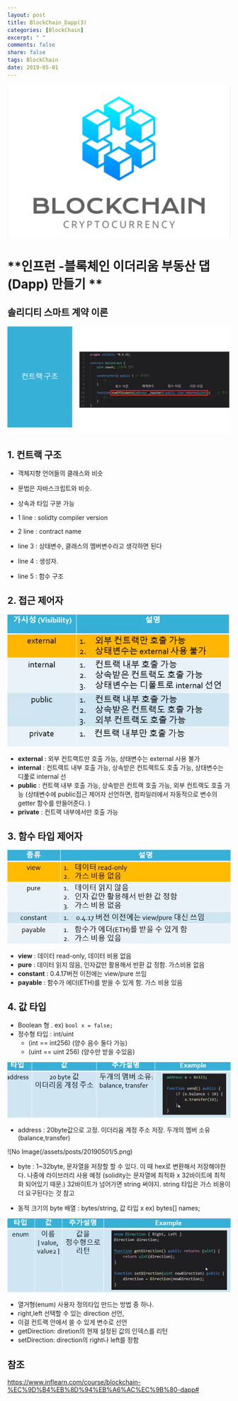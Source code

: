 ```yaml
---
layout: post
title: BlockChain_Dapp(3)
categories: [BlockChain]
excerpt: " "
comments: false
share: false
tags: BlockChain
date: 2019-05-01
---
```


![No Image](/assets/logo/BlockChain.png)

# **인프런 -블록체인 이더리움 부동산 댑(Dapp) 만들기 **

## 솔리디티 스마트 계약 이론
![No Image](/assets/posts/20190501/1.png)

## 1. 컨트랙 구조
- 객체지향 언어들의 클래스와 비슷
- 문법은 자바스크립트와 비슷. 
- 상속과 타입 구분 가능

- 1 line : solidty compiler version
- 2 line : contract name
- line 3 : 상태변수, 클래스의 멤버변수라고 생각하면 된다
- line 4 : 생성자.
- line 5 : 함수 구조 

## 2. 접근 제어자
![No Image](/assets/posts/20190501/2.png)
- **external** : 외부 컨트랙트만 호출 가능, 상태변수는 external 사용 불가
- **internal** : 컨트랙트 내부 호출 가능, 상속받은 컨트랙트도 호출 가능, 상태변수는 디폹로 internal 선
- **public** : 컨트랙 내부 호출 가능, 상속받은 컨트랙 호출 가능, 외부 컨트랙도 호출 가능 (상태변수에 public접근 제어자 선언하면, 컴파일러에서 자동적으로 변수의 getter 함수를 만들어준다. )
- **private** : 컨트랙 내부에서만 호출 가능

## 3. 함수 타입 제어자
![No Image](/assets/posts/20190501/3.png)
- **view** : 데이터 read-only, 데이터 비용 없음 
- **pure** : 데이터 읽지 않음, 인자값만 활용해서 반환 값 정함. 가스비용 없음
- **constant** : 0.4.17버전 이전에는 view/pure 쓰임 
- **payable** : 함수가 에더(ETH)를 받을 수 있게 함. 가스 비용 있음

## 4. 값 타입

-	Boolean 형 . ex) `bool x = false;`
-	정수형  타입 : int/uint 
	*	(int == int256)    (양수 음수 둘다 가능)
	*	(uint == uint 256) (양수만 받을 수있음)

![No Image](/assets/posts/20190501/4.png)
-	address : 20byte값으로 고정. 이더리움 계정 주소 저장. 두개의 멤버 소유 (balance,transfer) 

![No Image(/assets/posts/20190501/5.png)
-	byte : 1~32byte, 문자열을 저장할 할 수 있다. 이 때 hex로 변환해서 저장해야한다. 나중에 라이브러리 사용 예정 (solidity는 문자열에 최적화 x 32바이트에 최적화 되어있기 때문.) 32바이트가 넘어가면 string 써야지. string 타입은 가스 비용이 더 요구된다는 것 참고

- 동적 크기의 byte 배열 : bytes/string, 값 타입 x ex) bytes[] names;

![No Image](/assets/posts/20190501/6.png)
- 열거형(enum) 사용자 정의타입 만드는 방법 중 하나.
- right,left 선택할 수 있는 direction 선언,
- 이걸 컨트랙 안에서 쓸 수 있게 변수로 선언
- getDirection: diretion의 현재 설정된 값의 인덱스를 리턴 
- setDirection: direction의 right나 left를 정함


## 참조
<https://www.inflearn.com/course/blockchain-%EC%9D%B4%EB%8D%94%EB%A6%AC%EC%9B%80-dapp#>

